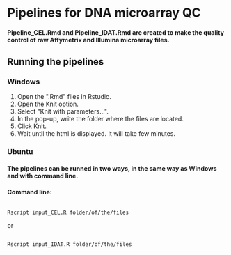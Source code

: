 # Pipelines for DNA microarray QC

#### Pipeline_CEL.Rmd and Pipeline_IDAT.Rmd are created to make the quality control of raw Affymetrix and Illumina microarray files.

## Running the pipelines

### Windows
 
1. Open the ".Rmd" files in Rstudio.
1. Open the Knit option.
1. Select "Knit with parameters...".
1. In the pop-up, write the folder where the files are located.
1. Click Knit.
1. Wait until the html is displayed. It will take few minutes.

### Ubuntu

#### The pipelines can be runned in two ways, in the same way as Windows and with command line.

#### Command line:

``` shell

Rscript input_CEL.R folder/of/the/files

```

or


``` shell

Rscript input_IDAT.R folder/of/the/files

```
